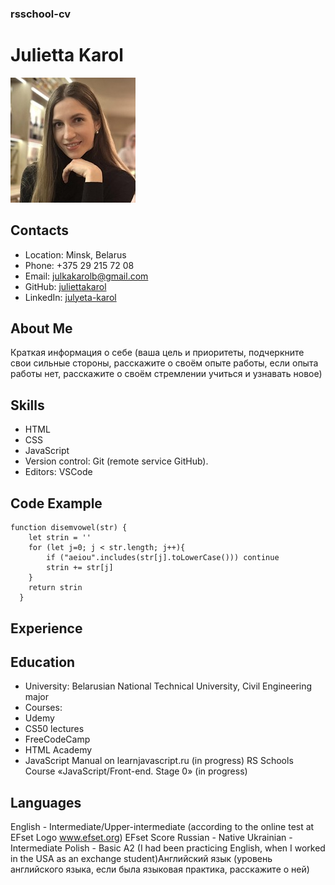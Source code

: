 ### rsschool-cv

# Julietta Karol
![photo](my_photo.jpg)


## Contacts

- Location: Minsk, Belarus
- Phone: +375 29 215 72 08
- Email: julkakarolb@gmail.com
- GitHub: [juliettakarol](https://github.com/juliettakarol)
- LinkedIn: [julyeta-karol](https://www.linkedin.com/in/julyeta-karol/)


## About Me
Краткая информация о себе (ваша цель и приоритеты, подчеркните свои сильные стороны, расскажите о своём опыте работы, если опыта работы нет, расскажите о своём стремлении учиться и узнавать новое)

## Skills
- HTML
- CSS
- JavaScript
- Version control: Git (remote service GitHub).
- Editors: VSCode

## Code Example

```
function disemvowel(str) {
    let strin = ''
    for (let j=0; j < str.length; j++){
        if ("aeiou".includes(str[j].toLowerCase())) continue
        strin += str[j]
    }
    return strin
  }
```

## Experience

## Education
- University: Belarusian National Technical University, Civil Engineering major
- Courses:
- Udemy
- CS50 lectures
- FreeCodeCamp
- HTML Academy
- JavaScript Manual on learnjavascript.ru (in progress)
RS Schools Course «JavaScript/Front-end. Stage 0» (in progress)

## Languages
English - Intermediate/Upper-intermediate (according to the online test at EFset Logo www.efset.org)
EFset Score
Russian - Native
Ukrainian - Intermediate
Polish - Basic
A2 (I had been practicing English, when I worked in the USA as an exchange student)Английский язык (уровень английского языка, если была языковая практика, расскажите о ней)
